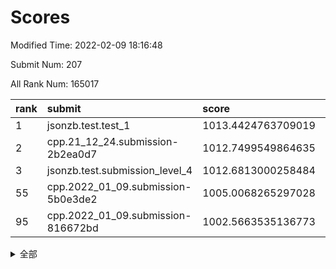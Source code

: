 # Scores

Modified Time: 2022-02-09 18:16:48

Submit Num: 207

All Rank Num: 165017

| rank |               submit               |       score        |       sigma        | pk_num |
| :--- | :--------------------------------- | :----------------- | :----------------- | :----- |
| 1    | jsonzb.test.test_1                 | 1013.4424763709019 | 0.8270508877553652 | 3187   |
| 2    | cpp.21_12_24.submission-2b2ea0d7   | 1012.7499549864635 | 0.8019609657590525 | 3190   |
| 3    | jsonzb.test.submission_level_4     | 1012.6813000258484 | 0.7802658135129912 | 3188   |
| 55   | cpp.2022_01_09.submission-5b0e3de2 | 1005.0068265297028 | 0.7192497961888474 | 3188   |
| 95   | cpp.2022_01_09.submission-816672bd | 1002.5663535136773 | 0.7191009046773433 | 3189   |


<details>
<summary>全部</summary>

| rank |                 submit                 |       score        |       sigma        | pk_num |
| :--- | :------------------------------------- | :----------------- | :----------------- | :----- |
| 1    | jsonzb.test.test_1                     | 1013.4424763709019 | 0.8270508877553652 | 3187   |
| 2    | cpp.21_12_24.submission-2b2ea0d7       | 1012.7499549864635 | 0.8019609657590525 | 3190   |
| 3    | jsonzb.test.submission_level_4         | 1012.6813000258484 | 0.7802658135129912 | 3188   |
| 4    | gobigger.level_3.submission_level_3_24 | 1011.9139653859887 | 0.7869697180788727 | 3194   |
| 5    | gobigger.level_3.submission_level_3_48 | 1011.7717254177637 | 0.8114140652687142 | 3188   |
| 6    | gobigger.level_3.submission_level_3_28 | 1011.4814548940949 | 0.772956978409711  | 3184   |
| 7    | gobigger.level_3.submission_level_3_46 | 1011.314030090455  | 0.7448230639591361 | 3191   |
| 8    | gobigger.level_3.submission_level_3_22 | 1011.1926181213533 | 0.7942589510758564 | 3192   |
| 9    | gobigger.level_3.submission_level_3_30 | 1011.0922754486159 | 0.7626975500531146 | 3191   |
| 10   | gobigger.level_3.submission_level_3_19 | 1011.0631970014284 | 0.7682740121298698 | 3183   |
| 11   | gobigger.level_3.submission_level_3_39 | 1011.030384556454  | 0.7732271295865422 | 3188   |
| 12   | gobigger.level_3.submission_level_3_1  | 1010.8722433316248 | 0.7767387759558166 | 3197   |
| 13   | gobigger.level_3.submission_level_3_18 | 1010.8101525087718 | 0.8113360840768359 | 3186   |
| 14   | gobigger.level_3.submission_level_3_34 | 1010.7467764974875 | 0.7558107213406213 | 3188   |
| 15   | gobigger.level_3.submission_level_3_47 | 1010.6854454790112 | 0.7530013562623441 | 3185   |
| 16   | gobigger.level_3.submission_level_3_41 | 1010.6836617224362 | 0.7552101788716274 | 3185   |
| 17   | gobigger.level_3.submission_level_3_27 | 1010.6137570609127 | 0.7694935421955722 | 3187   |
| 18   | gobigger.level_3.submission_level_3_43 | 1010.5887432270359 | 0.7599440694939663 | 3188   |
| 19   | gobigger.level_3.submission_level_3_10 | 1010.4867542842402 | 0.7704856599128906 | 3193   |
| 20   | gobigger.level_3.submission_level_3_29 | 1010.4798742606137 | 0.7839920430723123 | 3188   |
| 21   | gobigger.level_3.submission_level_3_7  | 1010.4744381234005 | 0.7746045442726002 | 3188   |
| 22   | gobigger.level_3.submission_level_3_15 | 1010.4114577303866 | 0.756315536270676  | 3190   |
| 23   | gobigger.level_3.submission_level_3_8  | 1010.3773214167944 | 0.7681369174692048 | 3186   |
| 24   | gobigger.level_3.submission_level_3_25 | 1010.363662679576  | 0.784453144520728  | 3187   |
| 25   | gobigger.level_3.submission_level_3_16 | 1010.3012347351612 | 0.784720155415701  | 3189   |
| 26   | gobigger.level_3.submission_level_3_0  | 1010.2785217389655 | 0.7448248516294043 | 3192   |
| 27   | gobigger.level_3.submission_level_3_2  | 1010.2332970103428 | 0.7456922393864042 | 3185   |
| 28   | gobigger.level_3.submission_level_3_21 | 1010.2070535589339 | 0.7725211023581422 | 3186   |
| 29   | gobigger.level_3.submission_level_3_14 | 1010.1519076117922 | 0.7723616799655556 | 3191   |
| 30   | gobigger.level_3.submission_level_3_20 | 1010.148599488512  | 0.7779922448147635 | 3191   |
| 31   | gobigger.level_3.submission_level_3_31 | 1010.1110707244442 | 0.7534854161873302 | 3189   |
| 32   | gobigger.level_3.submission_level_3_26 | 1010.1078948911754 | 0.7562637727033712 | 3190   |
| 33   | gobigger.level_3.submission_level_3_40 | 1010.1070962493934 | 0.7808858434986345 | 3186   |
| 34   | gobigger.level_3.submission_level_3_44 | 1010.100462805619  | 0.7861101117975763 | 3191   |
| 35   | gobigger.level_3.submission_level_3_32 | 1010.0681397654783 | 0.7526998424620663 | 3189   |
| 36   | gobigger.level_3.submission_level_3_4  | 1010.028752828835  | 0.7453541934420541 | 3191   |
| 37   | gobigger.level_3.submission_level_3_36 | 1010.0144740162275 | 0.7630927368625613 | 3190   |
| 38   | gobigger.level_3.submission_level_3_9  | 1009.899786947342  | 0.7713682469727684 | 3184   |
| 39   | gobigger.level_3.submission_level_3_12 | 1009.7657019884333 | 0.761675105866984  | 3190   |
| 40   | gobigger.level_3.submission_level_3_42 | 1009.7515490358753 | 0.7665478715872498 | 3193   |
| 41   | gobigger.level_3.submission_level_3_23 | 1009.7333188596301 | 0.7564376038614821 | 3185   |
| 42   | gobigger.level_3.submission_level_3_5  | 1009.6245615699942 | 0.7521601331887492 | 3184   |
| 43   | gobigger.level_3.submission_level_3_6  | 1009.5815369905423 | 0.7518133876887982 | 3191   |
| 44   | gobigger.level_3.submission_level_3_11 | 1009.5422715020825 | 0.7467917575015209 | 3187   |
| 45   | gobigger.level_3.submission_level_3_37 | 1009.5175844790085 | 0.750356005240521  | 3184   |
| 46   | gobigger.level_3.submission_level_3_35 | 1009.4841151624569 | 0.7604413531493058 | 3186   |
| 47   | gobigger.level_3.submission_level_3_17 | 1009.4078683275175 | 0.7568670821978841 | 3192   |
| 48   | gobigger.level_3.submission_level_3_38 | 1009.2235430137742 | 0.7297134659134797 | 3183   |
| 49   | gobigger.level_3.submission_level_3_13 | 1009.1437358307728 | 0.7687355860286608 | 3188   |
| 50   | gobigger.level_3.submission_level_3_3  | 1008.8452281395724 | 0.7379643899750643 | 3186   |
| 51   | gobigger.level_3.submission_level_3_49 | 1008.8029770944424 | 0.748739921549442  | 3193   |
| 52   | gobigger.level_3.submission_level_3_33 | 1008.585052944902  | 0.7547482223756006 | 3189   |
| 53   | gobigger.level_3.submission_level_3_45 | 1008.5401007010836 | 0.7395822429574135 | 3192   |
| 54   | gobigger.level_1.submission_level_1_26 | 1005.2802815305812 | 0.7189475521805666 | 3189   |
| 55   | cpp.2022_01_09.submission-5b0e3de2     | 1005.0068265297028 | 0.7192497961888474 | 3188   |
| 56   | gobigger.level_1.submission_level_1_36 | 1004.6929317374537 | 0.7271473942910013 | 3193   |
| 57   | gobigger.level_1.submission_level_1_38 | 1004.6061078689695 | 0.718356598420708  | 3186   |
| 58   | gobigger.level_1.submission_level_1_17 | 1004.4344276048669 | 0.7231873738333344 | 3190   |
| 59   | gobigger.level_1.submission_level_1_49 | 1004.3402041466235 | 0.7254593372340952 | 3191   |
| 60   | gobigger.level_1.submission_level_1_7  | 1004.3141192572448 | 0.7154041064700414 | 3188   |
| 61   | gobigger.level_1.submission_level_1_13 | 1004.2474739256392 | 0.7062571787738502 | 3192   |
| 62   | gobigger.level_1.submission_level_1_19 | 1004.2224128415892 | 0.7128996882074059 | 3190   |
| 63   | gobigger.level_1.submission_level_1_18 | 1004.212618920769  | 0.7141546149027715 | 3190   |
| 64   | gobigger.level_1.submission_level_1_10 | 1004.1996718126928 | 0.7281931825450862 | 3192   |
| 65   | gobigger.level_1.submission_level_1_31 | 1004.1941884706295 | 0.7170416529286774 | 3185   |
| 66   | gobigger.level_1.submission_level_1_1  | 1004.148774130044  | 0.7167011491743147 | 3191   |
| 67   | gobigger.level_1.submission_level_1_48 | 1004.1418435561251 | 0.7142434483049342 | 3189   |
| 68   | gobigger.level_1.submission_level_1_27 | 1004.1374742175016 | 0.727875483679003  | 3188   |
| 69   | gobigger.level_1.submission_level_1_16 | 1003.9996545882121 | 0.7204784562107388 | 3184   |
| 70   | gobigger.level_1.submission_level_1_46 | 1003.9750691551317 | 0.7302353899158923 | 3186   |
| 71   | gobigger.level_1.submission_level_1_14 | 1003.8236371691903 | 0.7338168510855121 | 3189   |
| 72   | gobigger.level_1.submission_level_1_21 | 1003.7544284937521 | 0.7157513976056501 | 3190   |
| 73   | gobigger.level_1.submission_level_1_33 | 1003.7478015131659 | 0.7239777651134588 | 3186   |
| 74   | gobigger.level_1.submission_level_1_23 | 1003.7204741135321 | 0.7275133892360935 | 3189   |
| 75   | gobigger.level_1.submission_level_1_41 | 1003.7021164806397 | 0.7128172236298624 | 3187   |
| 76   | gobigger.level_1.submission_level_1_2  | 1003.6060353251114 | 0.7087032196277422 | 3194   |
| 77   | gobigger.level_1.submission_level_1_8  | 1003.5013927378432 | 0.7145243286169634 | 3190   |
| 78   | gobigger.level_1.submission_level_1_3  | 1003.4945257992692 | 0.7127524687230947 | 3190   |
| 79   | gobigger.level_1.submission_level_1_12 | 1003.4395189642129 | 0.7288374345430556 | 3189   |
| 80   | gobigger.level_1.submission_level_1_29 | 1003.3795374260993 | 0.7146391106297385 | 3183   |
| 81   | gobigger.level_1.submission_level_1_35 | 1003.3721210892487 | 0.7205502376504346 | 3188   |
| 82   | gobigger.level_1.submission_level_1_34 | 1003.3447201609526 | 0.7237220603961518 | 3192   |
| 83   | gobigger.level_1.submission_level_1_4  | 1003.329665187066  | 0.7181493691111251 | 3190   |
| 84   | gobigger.level_1.submission_level_1_32 | 1003.3183289735007 | 0.7088926645081722 | 3190   |
| 85   | gobigger.level_1.submission_level_1_40 | 1003.268438776461  | 0.7176070289541078 | 3187   |
| 86   | gobigger.level_1.submission_level_1_45 | 1003.2514919053964 | 0.7203962094001307 | 3188   |
| 87   | gobigger.level_1.submission_level_1_43 | 1003.2225529209509 | 0.7067612375961331 | 3188   |
| 88   | gobigger.level_1.submission_level_1_28 | 1003.2161322169885 | 0.7246688941236253 | 3191   |
| 89   | gobigger.level_1.submission_level_1_6  | 1003.0999401207862 | 0.7107018210305125 | 3187   |
| 90   | gobigger.level_1.submission_level_1_39 | 1003.0510820776036 | 0.7226684322672842 | 3194   |
| 91   | gobigger.level_1.submission_level_1_11 | 1002.9791933282829 | 0.7261576608494575 | 3191   |
| 92   | gobigger.level_1.submission_level_1_37 | 1002.7955587826666 | 0.706158212392692  | 3193   |
| 93   | gobigger.level_1.submission_level_1_30 | 1002.7154879366694 | 0.7116581954168282 | 3189   |
| 94   | gobigger.level_1.submission_level_1_0  | 1002.6317977277374 | 0.7232143988792011 | 3192   |
| 95   | cpp.2022_01_09.submission-816672bd     | 1002.5663535136773 | 0.7191009046773433 | 3189   |
| 96   | gobigger.level_1.submission_level_1_9  | 1002.5093887330825 | 0.7159981627611761 | 3187   |
| 97   | gobigger.level_1.submission_level_1_42 | 1002.4572327892494 | 0.7152955088665203 | 3189   |
| 98   | gobigger.level_1.submission_level_1_15 | 1002.3495560465273 | 0.7213451875371105 | 3190   |
| 99   | gobigger.level_1.submission_level_1_44 | 1002.3400643010181 | 0.7065890751994991 | 3191   |
| 100  | gobigger.level_1.submission_level_1_20 | 1002.3070970688239 | 0.7102235160756589 | 3185   |
| 101  | gobigger.level_1.submission_level_1_47 | 1002.2354162395683 | 0.7086014666491631 | 3191   |
| 102  | gobigger.level_1.submission_level_1_24 | 1002.1005039011916 | 0.7213602828741725 | 3187   |
| 103  | gobigger.level_1.submission_level_1_25 | 1001.9987215283334 | 0.7205296317261719 | 3187   |
| 104  | gobigger.level_1.submission_level_1_5  | 1001.897458295794  | 0.7108460424894258 | 3186   |
| 105  | gobigger.level_1.submission_level_1_22 | 1001.8832797836333 | 0.7091586401860084 | 3191   |
| 106  | gobigger.random.submission_random_8    | 997.5349082997386  | 0.7079513504610387 | 3186   |
| 107  | gobigger.random.submission_random_27   | 997.2095855833284  | 0.7085598308699975 | 3188   |
| 108  | gobigger.random.submission_random_16   | 996.756304360737   | 0.7179281786287037 | 3187   |
| 109  | gobigger.random.submission_random_41   | 996.7254088976237  | 0.7186222880053283 | 3190   |
| 110  | gobigger.random.submission_random_34   | 996.7199394332382  | 0.7097170646346431 | 3190   |
| 111  | gobigger.random.submission_random_31   | 996.6367457705555  | 0.7103377650113778 | 3188   |
| 112  | gobigger.random.submission_random_24   | 996.6291993534169  | 0.7128146925001577 | 3187   |
| 113  | gobigger.random.submission_random_0    | 996.4640523068965  | 0.715237845352086  | 3192   |
| 114  | gobigger.random.submission_random_42   | 996.4239275470003  | 0.6970539267409896 | 3185   |
| 115  | gobigger.random.submission_random_12   | 996.4014782006112  | 0.706818133029411  | 3191   |
| 116  | gobigger.random.submission_random_11   | 996.3218276453005  | 0.7191133936807572 | 3183   |
| 117  | gobigger.random.submission_random_37   | 996.253784924014   | 0.7096237603045573 | 3194   |
| 118  | gobigger.random.submission_random_35   | 996.2433406416559  | 0.7225463538287159 | 3191   |
| 119  | gobigger.random.submission_random_30   | 996.2189829985916  | 0.7119856943829914 | 3191   |
| 120  | gobigger.random.submission_random_14   | 995.9372668092165  | 0.7203973689510127 | 3186   |
| 121  | gobigger.random.submission_random_15   | 995.9177059556216  | 0.7052406850015955 | 3191   |
| 122  | gobigger.random.submission_random_36   | 995.8813463752625  | 0.7067307991571242 | 3190   |
| 123  | gobigger.random.submission_random_33   | 995.8382273039632  | 0.7100301882660403 | 3188   |
| 124  | gobigger.random.submission_random_13   | 995.8133439123031  | 0.7172797933591996 | 3189   |
| 125  | gobigger.random.submission_random_40   | 995.8119442197315  | 0.7270338579330681 | 3191   |
| 126  | gobigger.random.submission_random_2    | 995.8023305793657  | 0.7111794708337904 | 3186   |
| 127  | gobigger.random.submission_random_48   | 995.8013431913975  | 0.7008023141602424 | 3186   |
| 128  | gobigger.random.submission_random_5    | 995.7883593115927  | 0.7161586746258657 | 3187   |
| 129  | gobigger.random.submission_random_44   | 995.7586538002229  | 0.7194364161422906 | 3187   |
| 130  | gobigger.random.submission_random_29   | 995.7362659798249  | 0.719725287226106  | 3192   |
| 131  | gobigger.random.submission_random_32   | 995.6469624676985  | 0.7209986871129471 | 3184   |
| 132  | gobigger.random.submission_random_19   | 995.6402661034413  | 0.7192697658743673 | 3193   |
| 133  | gobigger.random.submission_random_18   | 995.6381418449527  | 0.7268144590176087 | 3190   |
| 134  | gobigger.random.submission_random_1    | 995.6303055313412  | 0.702743230910047  | 3189   |
| 135  | gobigger.random.submission_random_47   | 995.6257464769081  | 0.7206765223031247 | 3187   |
| 136  | gobigger.random.submission_random_26   | 995.5818518115274  | 0.6979569228415566 | 3193   |
| 137  | gobigger.random.submission_random_10   | 995.5456678587159  | 0.7178891417455332 | 3186   |
| 138  | gobigger.random.submission_random_3    | 995.539643386949   | 0.7059720849350922 | 3183   |
| 139  | gobigger.random.submission_random_49   | 995.4987022661786  | 0.7112742567478524 | 3182   |
| 140  | gobigger.random.submission_random_21   | 995.4112478968484  | 0.7095225014511688 | 3187   |
| 141  | gobigger.random.submission_random_46   | 995.3548744056485  | 0.713727327708044  | 3186   |
| 142  | gobigger.random.submission_random_4    | 995.3502382820099  | 0.7281351851740043 | 3190   |
| 143  | gobigger.random.submission_random_7    | 995.3130182557758  | 0.7165426854969831 | 3184   |
| 144  | gobigger.random.submission_random_6    | 995.2680600630235  | 0.7353538039234985 | 3191   |
| 145  | gobigger.random.submission_random_39   | 995.2123420637054  | 0.709821929773584  | 3187   |
| 146  | gobigger.random.submission_random_38   | 995.2098475800125  | 0.7089301474331817 | 3190   |
| 147  | gobigger.random.submission_random_20   | 995.1733901497062  | 0.710378705017639  | 3189   |
| 148  | gobigger.random.submission_random_22   | 995.1449047561026  | 0.7055677160744384 | 3193   |
| 149  | gobigger.random.submission_random_25   | 995.0663613812842  | 0.712780268292704  | 3193   |
| 150  | gobigger.random.submission_random_45   | 995.0328799725612  | 0.7183953780876507 | 3187   |
| 151  | gobigger.random.submission_random_17   | 994.9693064163436  | 0.715590788046345  | 3189   |
| 152  | gobigger.random.submission_random_28   | 994.9523767578137  | 0.7232649791893614 | 3184   |
| 153  | gobigger.random.submission_random_23   | 994.9321614669572  | 0.7245913123151679 | 3187   |
| 154  | gobigger.random.submission_random_9    | 994.7824412032943  | 0.7212065736444532 | 3190   |
| 155  | gobigger.random.submission_random_43   | 994.5042906142753  | 0.7034475293916836 | 3189   |
| 156  | gobigger.level_2.submission_level_2_36 | 994.2704903304914  | 0.7188079077295462 | 3189   |
| 157  | gobigger.level_2.submission_level_2_15 | 993.6315643810102  | 0.7460558967206157 | 3190   |
| 158  | gobigger.level_2.submission_level_2_40 | 993.2811872531186  | 0.7269423051500208 | 3190   |
| 159  | gobigger.level_2.submission_level_2_46 | 993.2357500770731  | 0.7476328157344052 | 3189   |
| 160  | gobigger.level_2.submission_level_2_4  | 993.2067365371147  | 0.7408994415324772 | 3191   |
| 161  | gobigger.level_2.submission_level_2_25 | 992.8962916528525  | 0.74934901993323   | 3190   |
| 162  | gobigger.level_2.submission_level_2_7  | 992.8866559833998  | 0.7335638152112315 | 3192   |
| 163  | gobigger.level_2.submission_level_2_0  | 992.7029364409183  | 0.7333169489163086 | 3191   |
| 164  | gobigger.level_2.submission_level_2_12 | 992.6190332479005  | 0.7374287776590025 | 3192   |
| 165  | gobigger.level_2.submission_level_2_24 | 992.5865079117636  | 0.7363335254998561 | 3181   |
| 166  | gobigger.level_2.submission_level_2_23 | 992.576407000404   | 0.7213725414840342 | 3192   |
| 167  | gobigger.level_2.submission_level_2_37 | 992.5215204265071  | 0.7435131355015767 | 3185   |
| 168  | gobigger.level_2.submission_level_2_17 | 992.3552354846     | 0.7425897135763526 | 3187   |
| 169  | gobigger.level_2.submission_level_2_6  | 992.3351037924602  | 0.7675147735032615 | 3189   |
| 170  | gobigger.level_2.submission_level_2_2  | 992.3276492187309  | 0.7507820719843855 | 3189   |
| 171  | gobigger.level_2.submission_level_2_1  | 992.2051487711278  | 0.7497416379988183 | 3194   |
| 172  | gobigger.level_2.submission_level_2_9  | 992.1106195789761  | 0.7520836210567308 | 3185   |
| 173  | gobigger.level_2.submission_level_2_22 | 992.0617497807306  | 0.7319203142051055 | 3191   |
| 174  | gobigger.level_2.submission_level_2_20 | 992.0614409366892  | 0.7471193748729494 | 3183   |
| 175  | gobigger.level_2.submission_level_2_48 | 992.0045207977349  | 0.7595833631031467 | 3187   |
| 176  | gobigger.level_2.submission_level_2_19 | 991.9822885396941  | 0.7458052315981188 | 3189   |
| 177  | gobigger.level_2.submission_level_2_13 | 991.9359235238202  | 0.7559540462607041 | 3189   |
| 178  | gobigger.level_2.submission_level_2_42 | 991.9275318734685  | 0.7334560512509358 | 3190   |
| 179  | gobigger.level_2.submission_level_2_30 | 991.9053786483968  | 0.7426223018238266 | 3192   |
| 180  | gobigger.level_2.submission_level_2_27 | 991.767762007477   | 0.7710719957887753 | 3187   |
| 181  | gobigger.level_2.submission_level_2_3  | 991.6895335558746  | 0.7428981668933923 | 3188   |
| 182  | gobigger.level_2.submission_level_2_47 | 991.665006410766   | 0.7437650202064139 | 3188   |
| 183  | gobigger.level_2.submission_level_2_34 | 991.4872356092204  | 0.7553160043917152 | 3188   |
| 184  | gobigger.level_2.submission_level_2_41 | 991.4739403626737  | 0.7473422646547708 | 3192   |
| 185  | gobigger.level_2.submission_level_2_33 | 991.4605109919506  | 0.74367678837565   | 3192   |
| 186  | gobigger.level_2.submission_level_2_10 | 991.4408756339753  | 0.7472956940628631 | 3188   |
| 187  | gobigger.level_2.submission_level_2_5  | 991.4407466593542  | 0.7485097818558055 | 3187   |
| 188  | gobigger.level_2.submission_level_2_14 | 991.4086256253138  | 0.7419297608998455 | 3192   |
| 189  | gobigger.level_2.submission_level_2_32 | 991.3666506461851  | 0.7525717375671941 | 3187   |
| 190  | gobigger.level_2.submission_level_2_39 | 991.243367213366   | 0.7394162265280567 | 3192   |
| 191  | gobigger.level_2.submission_level_2_26 | 991.2143608159734  | 0.7444443730269276 | 3186   |
| 192  | gobigger.level_2.submission_level_2_28 | 991.190479395419   | 0.7378320999354135 | 3191   |
| 193  | gobigger.level_2.submission_level_2_31 | 991.1806330773212  | 0.7556063151891047 | 3187   |
| 194  | gobigger.level_2.submission_level_2_11 | 991.1720166188991  | 0.7646959019353708 | 3188   |
| 195  | gobigger.level_2.submission_level_2_45 | 991.1633973529202  | 0.7594675317801569 | 3187   |
| 196  | gobigger.level_2.submission_level_2_18 | 991.1563145760408  | 0.7417182537557425 | 3188   |
| 197  | gobigger.level_2.submission_level_2_8  | 991.1454183515557  | 0.7684937558517122 | 3186   |
| 198  | gobigger.level_2.submission_level_2_29 | 991.0847509106336  | 0.7597442735870722 | 3193   |
| 199  | gobigger.level_2.submission_level_2_16 | 991.0389753502773  | 0.7871033695138403 | 3191   |
| 200  | gobigger.level_2.submission_level_2_38 | 991.0244102607307  | 0.7508786636196663 | 3186   |
| 201  | gobigger.level_2.submission_level_2_43 | 990.8066762787209  | 0.7609311356199563 | 3189   |
| 202  | gobigger.level_2.submission_level_2_21 | 990.2167215602069  | 0.7567825388676857 | 3190   |
| 203  | gobigger.level_2.submission_level_2_49 | 990.1605569116967  | 0.7630550430538507 | 3192   |
| 204  | gobigger.level_2.submission_level_2_35 | 989.972514177838   | 0.7795478706618725 | 3190   |
| 205  | gobigger.level_2.submission_level_2_44 | 989.829774979021   | 0.7781832772531566 | 3190   |
| 206  | gobigger.none.submission_none_1        | 979.0358222095954  | 1.265099544096844  | 3191   |
| 207  | gobigger.none.submission_none_0        | 978.9083312800907  | 1.22239278796811   | 3186   |

</details>